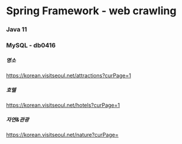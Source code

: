 # Spring Framework - web crawling

### Java 11
### MySQL - db0416

##### 명소
https://korean.visitseoul.net/attractions?curPage=1
##### 호텔
https://korean.visitseoul.net/hotels?curPage=1
##### 자연&관광
https://korean.visitseoul.net/nature?curPage=